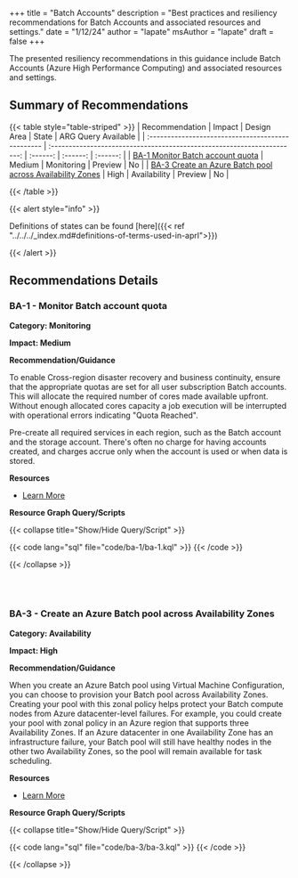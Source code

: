 +++
title = "Batch Accounts"
description = "Best practices and resiliency recommendations for Batch Accounts and associated resources and settings."
date = "1/12/24"
author = "lapate"
msAuthor = "lapate"
draft = false
+++

The presented resiliency recommendations in this guidance include Batch Accounts (Azure High Performance Computing) and associated resources and settings.

## Summary of Recommendations

{{< table style="table-striped" >}}
| Recommendation | Impact | Design Area | State | ARG Query Available |
| :------------------------------------------------ | :---------------------------------------------------------------------: | :------: | :------: | :------: |
| [BA-1 Monitor Batch account quota](#ba-1---monitor-batch-account-quota) | Medium | Monitoring | Preview | No |
| [BA-3 Create an Azure Batch pool across Availability Zones](#ba-3---create-an-azure-batch-pool-across-availability-zones) | High | Availability | Preview | No |

{{< /table >}}

{{< alert style="info" >}}

Definitions of states can be found [here]({{< ref "../../../_index.md#definitions-of-terms-used-in-aprl">}})

{{< /alert >}}

## Recommendations Details

### BA-1 - Monitor Batch account quota

**Category: Monitoring**

**Impact: Medium**

**Recommendation/Guidance**

To enable Cross-region disaster recovery and business continuity, ensure that the appropriate quotas are set for all user subscription Batch accounts. This will allocate the required number of cores made available upfront. Without enough allocated cores capacity a job execution will be interrupted with operational errors indicating "Quota Reached".

Pre-create all required services in each region, such as the Batch account and the storage account. There's often no charge for having accounts created, and charges accrue only when the account is used or when data is stored.

**Resources**

- [Learn More](https://learn.microsoft.com/azure/reliability/reliability-batch#cross-region-disaster-recovery-and-business-continuity)

**Resource Graph Query/Scripts**

{{< collapse title="Show/Hide Query/Script" >}}

{{< code lang="sql" file="code/ba-1/ba-1.kql" >}} {{< /code >}}

{{< /collapse >}}

<br><br>

### BA-3 - Create an Azure Batch pool across Availability Zones

**Category: Availability**

**Impact: High**

**Recommendation/Guidance**

When you create an Azure Batch pool using Virtual Machine Configuration, you can choose to provision your Batch pool across Availability Zones. Creating your pool with this zonal policy helps protect your Batch compute nodes from Azure datacenter-level failures.
For example, you could create your pool with zonal policy in an Azure region that supports three Availability Zones. If an Azure datacenter in one Availability Zone has an infrastructure failure, your Batch pool will still have healthy nodes in the other two Availability Zones, so the pool will remain available for task scheduling.

**Resources**

- [Learn More](https://learn.microsoft.com/azure/batch/create-pool-availability-zones)

**Resource Graph Query/Scripts**

{{< collapse title="Show/Hide Query/Script" >}}

{{< code lang="sql" file="code/ba-3/ba-3.kql" >}} {{< /code >}}

{{< /collapse >}}

<br><br>

